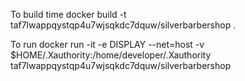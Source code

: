 To build
time docker build -t taf7lwappqystqp4u7wjsqkdc7dquw/silverbarbershop .

To run
docker run -it -e DISPLAY --net=host -v $HOME/.Xauthority:/home/developer/.Xauthority taf7lwappqystqp4u7wjsqkdc7dquw/silverbarbershop

